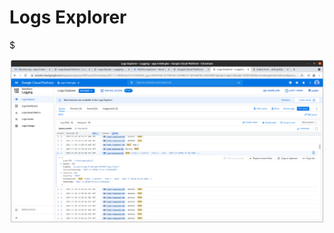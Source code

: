 # Logs Explorer

$

![alt text](https://github.com/jylhakos/DevOpsWithKubernetes/blob/main/3/3.10/log-todo-backend-db.png?raw=true)

